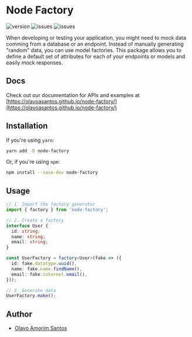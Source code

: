 # Node Factory

![version](https://img.shields.io/npm/v/node-factory.svg)
![issues](https://img.shields.io/github/issues/olavoasantos/node-factory.svg)
![issues](https://img.shields.io/github/issues-pr/olavoasantos/node-factory.svg)

When developing or testing your application, you might need to mock data comming from a database or an endpoint. Instead of manually generating "random" data, you can use model factories.
This package allows you to define a default set of attributes for each of your endpoints or models and easily mock responses.

## Docs

Check out our documentation for APIs and examples at [https://olavoasantos.github.io/node-factory/](https://olavoasantos.github.io/node-factory/)

## Installation

If you're using `yarn`:

```bash
yarn add -D node-factory
```

Or, if you're using `npm`:

```bash
npm install --save-dev node-factory
```

## Usage

```typescript
// 1. Import the factory generator
import { factory } from 'node-factory';

// 2. Create a factory
interface User {
  id: string;
  name: string;
  email: string;
}

const UserFactory = factory<User>(fake => ({
  id: fake.datatype.uuid(),
  name: fake.name.findName(),
  email: fake.internet.email(),
}));

// 3. Generate data
UserFactory.make();
```

## Author

- [Olavo Amorim Santos](https://github.com/olavoasantos)
